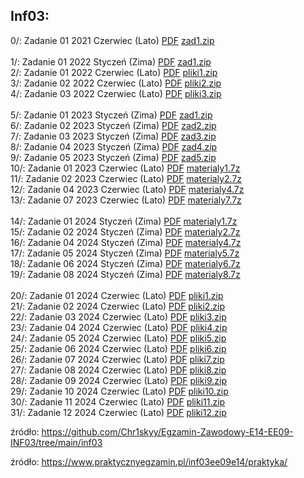 <h2>Inf03:</h2>
0/:  Zadanie 01 2021 Czerwiec (Lato) <a href="./0/egzamin.pdf" target="_blank">PDF</a> <a href="./0/zad1.zip" download="">zad1.zip</a> <br>
<br>
1/:  Zadanie 01 2022 Styczeń (Zima) <a href="./1/egzamin.pdf"target="_blank">PDF</a> <a href="./1/zad1.zip" download="">zad1.zip</a><br>
2/:  Zadanie 01 2022 Czerwiec (Lato) <a href="./2/egzamin.pdf"target="_blank">PDF</a> <a href="./2/pliki1.zip" download="">pliki1.zip</a><br>
3/:  Zadanie 02 2022 Czerwiec (Lato) <a href="./3/egzamin.pdf"target="_blank">PDF</a> <a href="./3/pliki2.zip" download="">pliki2.zip</a><br>
4/:  Zadanie 03 2022 Czerwiec (Lato) <a href="./4/egzamin.pdf"target="_blank">PDF</a> <a href="./4/pliki3.zip" download="">pliki3.zip</a><br>
<br>
5/:  Zadanie 01 2023 Styczeń (Zima) <a href="./5/egzamin.pdf"target="_blank">PDF</a> <a href="./5/zad1.zip" download="">zad1.zip</a><br>
6/:  Zadanie 02 2023 Styczeń (Zima) <a href="./6/egzamin.pdf"target="_blank">PDF</a> <a href="./6/zad2.zip" download="">zad2.zip</a><br>
7/:  Zadanie 03 2023 Styczeń (Zima) <a href="./7/egzamin.pdf"target="_blank">PDF</a> <a href="./7/zad3.zip" download="">zad3.zip</a><br>
8/:  Zadanie 04 2023 Styczeń (Zima) <a href="./8/egzamin.pdf"target="_blank">PDF</a> <a href="./8/zad4.zip" download="">zad4.zip</a><br>
9/:  Zadanie 05 2023 Styczeń (Zima) <a href="./9/egzamin.pdf"target="_blank">PDF</a> <a href="./9/zad5.zip" download="">zad5.zip</a><br>
10/: Zadanie 01 2023 Czerwiec (Lato) <a href="./10/egzamin.pdf"target="_blank">PDF</a> <a href="./10/materialy1.7z" download="">materialy1.7z</a><br>
11/: Zadanie 02 2023 Czerwiec (Lato) <a href="./11/egzamin.pdf"target="_blank">PDF</a> <a href="./11/materialy2.7z" download="">materialy2.7z</a><br>
12/: Zadanie 04 2023 Czerwiec (Lato) <a href="./12/egzamin.pdf"target="_blank">PDF</a> <a href="./12/materialy4.7z" download="">materialy4.7z</a><br>
13/: Zadanie 07 2023 Czerwiec (Lato) <a href="./13/egzamin.pdf"target="_blank">PDF</a> <a href="./13/materialy7.7z" download="">materialy7.7z</a><br>
<br>
14/: Zadanie 01 2024 Styczeń (Zima) <a href="./14/egzamin.pdf"target="_blank">PDF</a> <a href="./14/materialy1.7z" download="">materialy1.7z</a><br>
15/: Zadanie 02 2024 Styczeń (Zima) <a href="./15/egzamin.pdf"target="_blank">PDF</a> <a href="./15/materialy2.7z" download="">materialy2.7z</a><br>
16/: Zadanie 04 2024 Styczeń (Zima) <a href="./16/egzamin.pdf"target="_blank">PDF</a> <a href="./16/materialy4.7z" download="">materialy4.7z</a><br>
17/: Zadanie 05 2024 Styczeń (Zima) <a href="./17/egzamin.pdf"target="_blank">PDF</a> <a href="./17/materialy5.7z" download="">materialy5.7z</a><br>
18/: Zadanie 06 2024 Styczeń (Zima) <a href="./18/egzamin.pdf"target="_blank">PDF</a> <a href="./18/materialy6.7z" download="">materialy6.7z</a><br>
19/: Zadanie 08 2024 Styczeń (Zima) <a href="./19/egzamin.pdf"target="_blank">PDF</a> <a href="./19/materialy8.7z" download="">materialy8.7z</a><br>
<br>
20/: Zadanie 01 2024 Czerwiec (Lato) <a href="./20/egzamin.pdf" target="_blank">PDF</a> <a href="./20/pliki1.zip" download="">pliki1.zip</a><br>
21/: Zadanie 02 2024 Czerwiec (Lato) <a href="./21/egzamin.pdf" target="_blank">PDF</a> <a href="./21/pliki2.zip" download="">pliki2.zip</a><br>
22/: Zadanie 03 2024 Czerwiec (Lato) <a href="./22/egzamin.pdf" target="_blank">PDF</a> <a href="./22/pliki3.zip" download="">pliki3.zip</a><br>
23/: Zadanie 04 2024 Czerwiec (Lato) <a href="./23/egzamin.pdf" target="_blank">PDF</a> <a href="./23/pliki4.zip" download="">pliki4.zip</a><br>
24/: Zadanie 05 2024 Czerwiec (Lato) <a href="./24/egzamin.pdf" target="_blank">PDF</a> <a href="./24/pliki5.zip" download="">pliki5.zip</a><br>
25/: Zadanie 06 2024 Czerwiec (Lato) <a href="./25/egzamin.pdf" target="_blank">PDF</a> <a href="./25/pliki6.zip" download="">pliki6.zip</a><br>
26/: Zadanie 07 2024 Czerwiec (Lato) <a href="./26/egzamin.pdf" target="_blank">PDF</a> <a href="./26/pliki7.zip" download="">pliki7.zip</a><br>
27/: Zadanie 08 2024 Czerwiec (Lato) <a href="./27/egzamin.pdf" target="_blank">PDF</a> <a href="./27/pliki8.zip" download="">pliki8.zip</a><br>
28/: Zadanie 09 2024 Czerwiec (Lato) <a href="./28/egzamin.pdf" target="_blank">PDF</a> <a href="./28/pliki9.zip" download="">pliki9.zip</a><br>
29/: Zadanie 10 2024 Czerwiec (Lato) <a href="./29/egzamin.pdf" target="_blank">PDF</a> <a href="./29/pliki10.zip" download="">pliki10.zip</a><br>
30/: Zadanie 11 2024 Czerwiec (Lato) <a href="./30/egzamin.pdf" target="_blank">PDF</a> <a href="./30/pliki11.zip" download="">pliki11.zip</a><br>
31/: Zadanie 12 2024 Czerwiec (Lato) <a href="./31/egzamin.pdf" target="_blank">PDF</a> <a href="./31/pliki12.zip" download="">pliki12.zip</a><br>


źródło: https://github.com/Chr1skyy/Egzamin-Zawodowy-E14-EE09-INF03/tree/main/inf03

źródło: https://www.praktycznyegzamin.pl/inf03ee09e14/praktyka/
